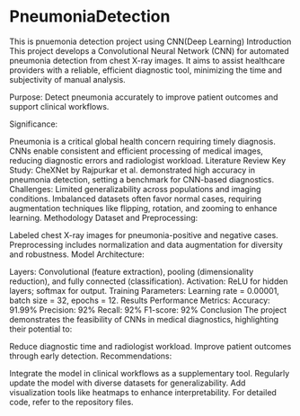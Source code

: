 # PneumoniaDetection
This is pnuemonia detection project using CNN(Deep Learning)
Introduction
This project develops a Convolutional Neural Network (CNN) for automated pneumonia detection from chest X-ray images. It aims to assist healthcare providers with a reliable, efficient diagnostic tool, minimizing the time and subjectivity of manual analysis.

Purpose:
Detect pneumonia accurately to improve patient outcomes and support clinical workflows.

Significance:

Pneumonia is a critical global health concern requiring timely diagnosis.
CNNs enable consistent and efficient processing of medical images, reducing diagnostic errors and radiologist workload.
Literature Review
Key Study: CheXNet by Rajpurkar et al. demonstrated high accuracy in pneumonia detection, setting a benchmark for CNN-based diagnostics.
Challenges:
Limited generalizability across populations and imaging conditions.
Imbalanced datasets often favor normal cases, requiring augmentation techniques like flipping, rotation, and zooming to enhance learning.
Methodology
Dataset and Preprocessing:

Labeled chest X-ray images for pneumonia-positive and negative cases.
Preprocessing includes normalization and data augmentation for diversity and robustness.
Model Architecture:

Layers: Convolutional (feature extraction), pooling (dimensionality reduction), and fully connected (classification).
Activation: ReLU for hidden layers; softmax for output.
Training Parameters: Learning rate = 0.00001, batch size = 32, epochs = 12.
Results
Performance Metrics:
Accuracy: 91.99%
Precision: 92%
Recall: 92%
F1-score: 92%
Conclusion
The project demonstrates the feasibility of CNNs in medical diagnostics, highlighting their potential to:

Reduce diagnostic time and radiologist workload.
Improve patient outcomes through early detection.
Recommendations:

Integrate the model in clinical workflows as a supplementary tool.
Regularly update the model with diverse datasets for generalizability.
Add visualization tools like heatmaps to enhance interpretability.
For detailed code, refer to the repository files.
